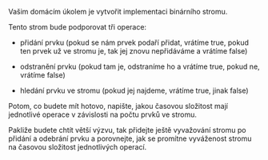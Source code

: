 Vašim domácím úkolem je vytvořit implementaci binárního stromu.

Tento strom bude podporovat tři operace:

 - přidání prvku (pokud se nám prvek podaří přidat, vrátíme true, pokud ten prvek už ve stromu je, tak jej znovu nepřidáváme a vrátíme false)

 - odstranění prvku (pokud tam je, odstraníme ho a vrátíme true, pokud ne, vrátíme false)

 - hledání prvku ve stromu (pokud jej najdeme, vrátíme true, jinak false)

Potom, co budete mít hotovo, napište, jakou časovou složitost mají jednotlivé operace v závislosti na počtu prvků ve stromu.

Pakliže budete chtít větší výzvu, tak přidejte ještě vyvažování stromu po přidání a odebrání prvku a porovnejte, jak se promítne vyváženost stromu na časovou složitost jednotlivých operací.
